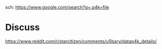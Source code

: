 sch: https://www.google.com/search?q=.p4k+file

# Discuss
https://www.reddit.com/r/starcitizen/comments/u5bary/datap4k_details/
